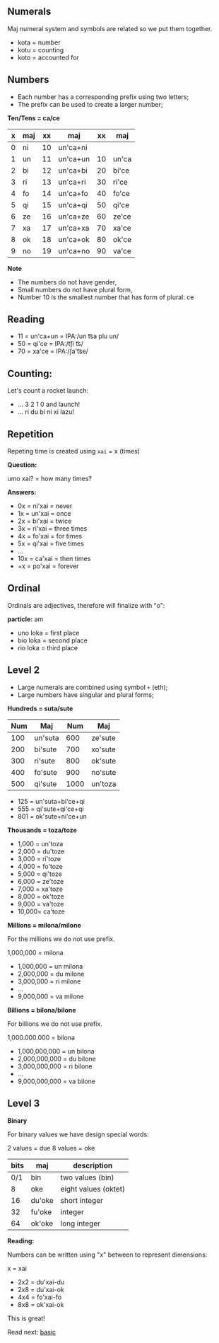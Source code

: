 ## Numerals 

Maj numeral system and symbols are related so we put them together.

* kota = number
* kotu = counting
* koto = accounted for

## Numbers

* Each number has a corresponding prefix using two letters;
* The prefix can be used to create a larger number;


**Ten/Tens = ca/ce** 

x | maj  | xx | maj         | xx | maj    |
--|------|----|-------------|----|--------|
0 | ni   | 10 | un'ca+ni    |    |        |
1 | un   | 11 | un'ca+un    | 10 | un'ca  |
2 | bi   | 12 | un'ca+bi    | 20 | bi'ce  |
3 | ri   | 13 | un'ca+ri    | 30 | ri'ce  |
4 | fo   | 14 | un'ca+fo    | 40 | fo'ce  |
5 | qi   | 15 | un'ca+qi    | 50 | qi'ce  |
6 | ze   | 16 | un'ca+ze    | 60 | ze'ce  |
7 | xa   | 17 | un'ca+xa    | 70 | xa'ce  |
8 | ok   | 18 | un'ca+ok    | 80 | ok'ce  |
9 | no   | 19 | un'ca+no    | 90 | va'ce  | 

**Note** 

* The numbers do not have gender,
* Small numbers do not have plural form,
* Number 10 is the smallest number that has form of plural: ce

## Reading 

* 11 = un'ca+un = IPA:/un t͡sa plu un/ 
* 50 = qi'ce    = IPA:/t͡ʃi t͡s/
* 70 = xa'ce    = IPA:/ʃa't͡se/

## Counting:

Let's count a rocket launch:

* ... 3 2 1 0 and launch!
* ... ri du bi ni xi lazu!
                                         
## Repetition
         
Repeting time is created using `xai` = x (times)

**Question:** 

umo xai?   = how many times?

**Answers:**

* 0x = ni'xai = never
* 1x = un'xai = once
* 2x = bi'xai = twice
* 3x = ri'xai = three times
* 4x = fo'xai = for times
* 5x = qi'xai = five times
* ...
* 10x = ca'xai = then times
* +x  = po'xai = forever
          
## Ordinal

Ordinals are adjectives, therefore will finalize with "o":

**particle:** am 

* uno loka = first place
* bio loka = second place
* rio loka = third place

## Level 2

* Large numerals are combined using symbol `+` (eth);
* Large numbers have singular and plural forms;

**Hundreds = suta/sute**

 Num |  Maj      |  Num | Maj
-----|-----------|------|-------------
 100 |  un'suta  |  600 |  ze'sute
 200 |  bi'sute  |  700 |  xo'sute
 300 |  ri'sute  |  800 |  ok'sute
 400 |  fo'sute  |  900 |  no'sute
 500 |  qi'sute  | 1000 |  un'toza

* 125 = un'suta+bi'ce+qi
* 555 = qi'sute+qi'ce+qi
* 801 = ok'sute+ni'ce+un


**Thousands = toza/toze**

* 1,000 = un'toza
* 2,000 = du'toze
* 3,000 = ri'toze
* 4,000 = fo'toze
* 5,000 = qi'toze
* 6,000 = ze'toze
* 7,000 = xa'toze
* 8,000 = ok'toze
* 9,000 = va'toze
* 10,000= ca'toze


**Millions  = milona/milone**

For the millions we do not use prefix.

1,000,000  = milona

* 1,000,000 = un milona
* 2,000,000 = du milone
* 3,000,000 = ri milone
* ...
* 9,000,000 = va milone


**Billions = bilona/bilone**

For billions we do not use prefix.

1,000.000.000   = bilona


* 1,000,000,000 = un bilona
* 2,000,000,000 = du bilone
* 3,000,000,000 = ri bilone
* ...
* 9,000,000,000 = va bilone

## Level 3

**Binary**

For binary values we have design special words:

2 values = due
8 values = oke

bits| maj            | description
----|----------------|----------------------
0/1 | bin            | two values (bin)
8   | oke            | eight values (oktet)
16  | du'oke         | short integer
32  | fu'oke         | integer
64  | ok'oke         | long integer

**Reading:** 

Numbers can be written using "x" between to represent dimensions:

x = xai

* 2x2 = du'xai-du
* 2x8 = du'xai-ok
* 4x4 = fo'xai-fo
* 8x8 = ok'xai-ok

This is great!

Read next: [basic](basic.md)
